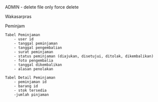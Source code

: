 
ADMIN
    <!-- - buat akun user dan role peminjam -->
    <!-- - input data barang (nama, foto, jumlah, jenis barang) -->
    <!-- - button barang dikembalikan (form foto barang dikembalikan & tanggal dikembalikan) -->
    <!-- - status dikembalikan/ditoak stok barang dikembalikan -->
    - delete file only force delete

Wakasarpras
    <!-- - Menerima peminjaman barang dari peminjam -->
    <!-- - Menyetujui/Menolak peminjaman barang -->
    <!-- - Menolak Peminjaman dan alasan -->
    
Peminjam
    <!-- - Melakukan pengisian peminjaman barang (nama barang apa saja yang dipinjam, jumlah pinjaman, tanggal peminjaman, tanggal pengembalian, surat peminjaman) -->
    <!-- - Menunggu verifikasi peminjaman barang dari wakasarpras -->

    Tabel Peminjaman
        - user id
        - tanggal peminjaman
        - tanggal pengembalian
        - surat peminjaman
        - status peminjaman (diajukan, disetujui, ditolak, dikembalikan)
        - foto pengembalia
        - tanggal dikembalikan
        - alasan penolakan

    Tabel Detail Peminjaman
        - peminjaman id
        - barang id
        - stok tersedia
        -jumlah pinjaman